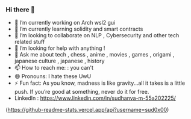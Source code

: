 ### Hi there 👋

<!--
**sud0x00/sud0x00** is a ✨ _special_ ✨ repository because its `README.md` (this file) appears on your GitHub profile.

Here are some ideas to get you started:
-->
- 🔭 I’m currently working on Arch wsl2 gui
- 🌱 I’m currently learning solidity and smart contracts
- 👯 I’m looking to collaborate on NLP , Cybersecurity and other tech related stuff
- 🤔 I’m looking for help with anything !
- 💬 Ask me about tech , chess , anime , movies , games , origami , japanese culture , japanese , history
- 📫 How to reach me: : you can't 
- 😄 Pronouns: I hate these UwU
- ⚡ Fun fact: As you know, madness is like gravity...all it takes is a little push. If you’re good at something, never do it for free.
- LinkedIn : https://www.linkedin.com/in/sudhanva-m-55a202225/




(https://github-readme-stats.vercel.app/api?username=sud0x00)
